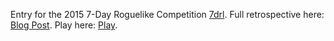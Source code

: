 Entry for the 2015 7-Day Roguelike Competition [7drl](http://www.7drl.org/). Full retrospective here: [Blog Post](http://mindfulprogramming.com/7drl-experience/).
Play here: [Play](http://ianderse.github.com/rogue_caravan).

